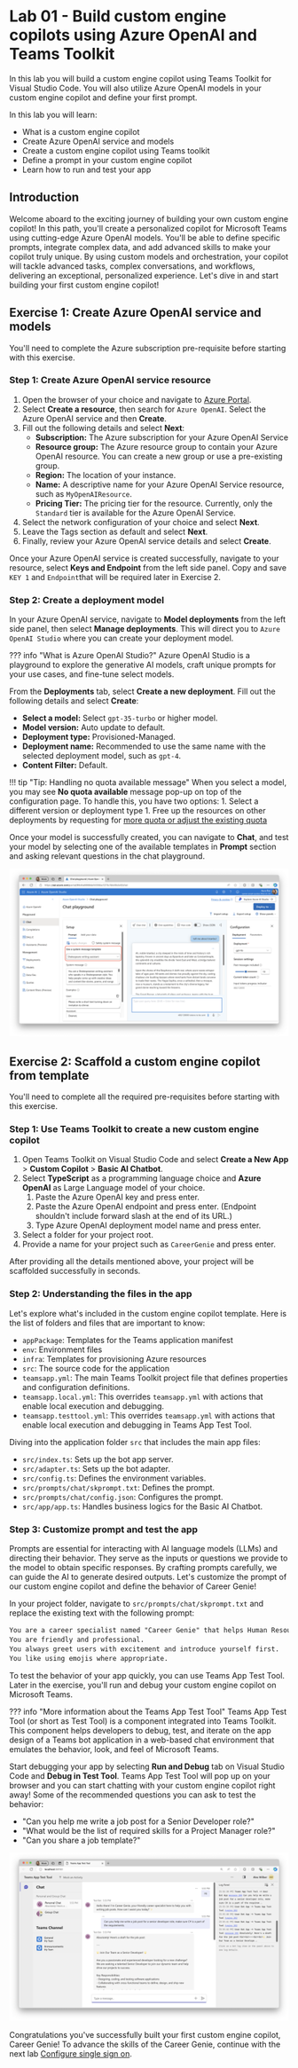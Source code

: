 # Lab 01 - Build custom engine copilots using Azure OpenAI and Teams Toolkit

In this lab you will build a custom engine copilot using Teams Toolkit for Visual Studio Code. You will also utilize Azure OpenAI models in your custom engine copilot and define your first prompt.

In this lab you will learn:

- What is a custom engine copilot
- Create Azure OpenAI service and models
- Create a custom engine copilot using Teams toolkit
- Define a prompt in your custom engine copilot
- Learn how to run and test your app

## Introduction

Welcome aboard to the exciting journey of building your own custom engine copilot! In this path, you'll create a personalized copilot for Microsoft Teams using cutting-edge Azure OpenAI models. You'll be able to define specific prompts, integrate complex data, and add advanced skills to make your copilot truly unique. By using custom models and orchestration, your copilot will tackle advanced tasks, complex conversations, and workflows, delivering an exceptional, personalized experience. Let's dive in and start building your first custom engine copilot!

## Exercise 1: Create Azure OpenAI service and models

You'll need to complete the Azure subscription pre-requisite before starting with this exercise.

### Step 1: Create Azure OpenAI service resource

1. Open the browser of your choice and navigate to [Azure Portal](https://portal.azure.com).
1. Select **Create a resource**, then search for `Azure OpenAI`. Select the Azure OpenAI service and then **Create**.
1. Fill out the following details and select **Next**:
    - **Subscription:** The Azure subscription for your Azure OpenAI Service
    - **Resource group:** The Azure resource group to contain your Azure OpenAI resource. You can create a new group or use a pre-existing group.
    - **Region:** The location of your instance.
    - **Name:** A descriptive name for your Azure OpenAI Service resource, such as `MyOpenAIResource`.
    - **Pricing Tier:** The pricing tier for the resource. Currently, only the `Standard` tier is available for the Azure OpenAI Service.
1. Select the network configuration of your choice and select **Next**.
1. Leave the Tags section as default and select **Next**.
1. Finally, review your Azure OpenAI service details and select **Create**.

Once your Azure OpenAI service is created successfully, navigate to your resource, select **Keys and Endpoint** from the left side panel. Copy and save `KEY 1` and `Endpoint`that will be required later in Exercise 2.

### Step 2: Create a deployment model

In your Azure OpenAI service, navigate to **Model deployments** from the left side panel, then select **Manage deployments**. This will direct you to `Azure OpenAI Studio` where you can create your deployment model.

??? info "What is Azure OpenAI Studio?"
    Azure OpenAI Studio is a playground to explore the generative AI models, craft unique prompts for your use cases, and fine-tune select models.

From the **Deployments** tab, select **Create a new deployment**. Fill out the following details and select **Create**:

- **Select a model:** Select `gpt-35-turbo` or higher model.
- **Model version:** Auto update to default.
- **Deployment type:** Provisioned-Managed.
- **Deployment name:** Recommended to use the same name with the selected deployment model, such as `gpt-4`.
- **Content Filter:** Default.

!!! tip "Tip: Handling no quota available message"
    When you select a model, you may see **No quota available** message pop-up on top of the configuration page. To handle this, you have two options:
    1. Select a different version or deployment type
    1. Free up the resources on other deployments by requesting for [more quota or adjust the existing quota](https://oai.azure.com/portal/96d4a6668daf4335bc1273c1bb46cb4f/quota)

Once your model is successfully created, you can navigate to **Chat**, and test your model by selecting one of the available templates in **Prompt** section and asking relevant questions in the chat playground.

![Testing the model in Azure OpenAI Studio Chat Playground](../../assets/images/custom-engine-01/azure-openai-studio-chat.png)

## Exercise 2: Scaffold a custom engine copilot from template

You'll need to complete all the required pre-requisites before starting with this exercise.

### Step 1: Use Teams Toolkit to create a new custom engine copilot

1. Open Teams Toolkit on Visual Studio Code and select **Create a New App** > **Custom Copilot** > **Basic AI Chatbot**.
1. Select **TypeScript** as a programming language choice and **Azure OpenAI** as Large Language model of your choice.
    1. Paste the Azure OpenAI key and press enter.
    1. Paste the Azure OpenAI endpoint and press enter. (Endpoint shouldn't include forward slash at the end of its URL.)
    1. Type Azure OpenAI deployment model name and press enter.
1. Select a folder for your project root.
1. Provide a name for your project such as `CareerGenie` and press enter.

After providing all the details mentioned above, your project will be scaffolded successfully in seconds.

### Step 2: Understanding the files in the app

Let's explore what's included in the custom engine copilot template. Here is the list of folders and files that are important to know:

- `appPackage`: Templates for the Teams application manifest
- `env`: Environment files
- `infra`: Templates for provisioning Azure resources
- `src`: The source code for the application
- `teamsapp.yml`: The main Teams Toolkit project file that defines properties and configuration definitions.
- `teamsapp.local.yml`: This overrides `teamsapp.yml` with actions that enable local execution and debugging.
- `teamsapp.testtool.yml`: This overrides `teamsapp.yml` with actions that enable local execution and debugging in Teams App Test Tool.

Diving into the application folder `src` that includes the main app files:

- `src/index.ts`: Sets up the bot app server.
- `src/adapter.ts`: Sets up the bot adapter.
- `src/config.ts`: Defines the environment variables.
- `src/prompts/chat/skprompt.txt`: Defines the prompt.
- `src/prompts/chat/config.json`: Configures the prompt.
- `src/app/app.ts`: Handles business logics for the Basic AI Chatbot.


### Step 3: Customize prompt and test the app

Prompts are essential for interacting with AI language models (LLMs) and directing their behavior. They serve as the inputs or questions we provide to the model to obtain specific responses. By crafting prompts carefully, we can guide the AI to generate desired outputs. Let's customize the prompt of our custom engine copilot and define the behavior of Career Genie!

In your project folder, navigate to `src/prompts/chat/skprompt.txt` and replace the existing text with the following prompt:

```html
You are a career specialist named "Career Genie" that helps Human Resources team for writing job posts.
You are friendly and professional.
You always greet users with excitement and introduce yourself first.
You like using emojis where appropriate.
```

To test the behavior of your app quickly, you can use Teams App Test Tool. Later in the exercise, you'll run and debug your custom engine copilot on Microsoft Teams.

??? info "More information about the Teams App Test Tool"
    Teams App Test Tool (or short as Test Tool) is a component integrated into Teams Toolkit. This component helps developers to debug, test, and iterate on the app design of a Teams bot application in a web-based chat environment that emulates the behavior, look, and feel of Microsoft Teams.

Start debugging your app by selecting **Run and Debug** tab on Visual Studio Code and **Debug in Test Tool**. Teams App Test Tool will pop up on your browser and you can start chatting with your custom engine copilot right away! Some of the recommended questions you can ask to test the behavior:

- "Can you help me write a job post for a Senior Developer role?"
- "What would be the list of required skills for a Project Manager role?"
- "Can you share a job template?"

![Test Career Genie in App Test Tool](../../assets/images/custom-engine-01/teams-app-test-tool.png)

Congratulations you've successfully built your first custom engine copilot, Career Genie! To advance the skills of the Career Genie, continue with the next lab [Configure single sign on](02-rag.md).